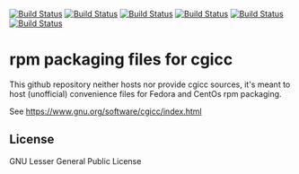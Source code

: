 [![Build Status](https://badges.herokuapp.com/travis/ARPA-SIMC/cgicc-rpm?branch=master&env=DOCKER_IMAGE=centos:7&label=centos7)](https://travis-ci.org/ARPA-SIMC/cgicc-rpm)
[![Build Status](https://badges.herokuapp.com/travis/ARPA-SIMC/cgicc-rpm?branch=master&env=DOCKER_IMAGE=centos:8&label=centos8)](https://travis-ci.org/ARPA-SIMC/cgicc-rpm)
[![Build Status](https://badges.herokuapp.com/travis/ARPA-SIMC/cgicc-rpm?branch=master&env=DOCKER_IMAGE=fedora:31&label=fedora31)](https://travis-ci.org/ARPA-SIMC/cgicc-rpm)
[![Build Status](https://badges.herokuapp.com/travis/ARPA-SIMC/cgicc-rpm?branch=master&env=DOCKER_IMAGE=fedora:32&label=fedora32)](https://travis-ci.org/ARPA-SIMC/cgicc-rpm)
[![Build Status](https://badges.herokuapp.com/travis/ARPA-SIMC/cgicc-rpm?branch=master&env=DOCKER_IMAGE=fedora:rawhide&label=fedorarawhide)](https://travis-ci.org/ARPA-SIMC/cgicc-rpm)
[![Build Status](https://copr.fedorainfracloud.org/coprs/simc/stable/package/cgicc/status_image/last_build.png)](https://copr.fedorainfracloud.org/coprs/simc/stable/package/cgicc/)

# rpm packaging files for cgicc



This github repository neither hosts nor provide cgicc sources, it's meant to
host (unofficial) convenience files for Fedora and CentOs rpm packaging.

See https://www.gnu.org/software/cgicc/index.html

## License

GNU Lesser General Public License
